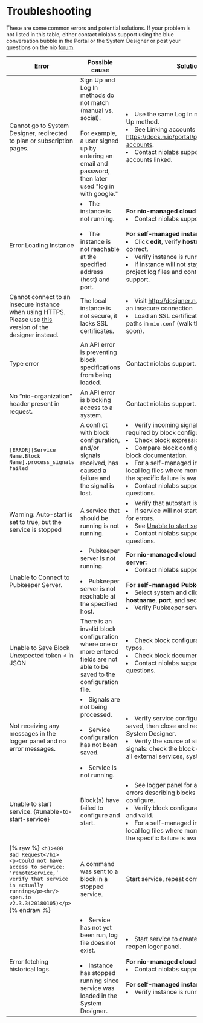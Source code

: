 # Troubleshooting
These are some common errors and potential solutions. If your problem is not listed in this table, either contact niolabs support using the blue conversation bubble in the Portal or the System Designer or post your questions on the nio [forum](https://forum.n.io/).

| Error                                                   | Possible cause    | Solution        |
|---------------------------------------------------------|-------------------|-----------------|
| Cannot go to System Designer, redirected to plan or subscription pages. | Sign Up and Log In methods do not match (manual vs. social).<br><br>For example, a user signed up by entering an email and password, then later used "log in with google." | <li>Use the same Log In method and Sign Up method.</li><li>See Linking accounts at <a href="https://docs.n.io/portal/profile.html#linking-accounts">https://docs.n.io/portal/profile.html#linking-accounts</a>.</li><li>Contact niolabs support to have your accounts linked.</li> |
| Error Loading Instance | <li>The instance is not running.</li><br><li>The instance is not reachable at the specified address (host) and port.</li> | **For nio-managed cloud instances:**<li>Contact niolabs support.</li><br>**For self-managed instances:**<li>Click <strong>edit</strong>, verify <strong>hostname</strong> and <strong>port</strong> are correct.</li><li>Verify instance is running.</li><li>If instance will not stay running, locate project log files and contact niolabs support.</li> |
| Cannot connect to an insecure instance when using HTTPS. Please use <a href="http://designer.n.io">this</a> version of the designer instead. | The local instance is not secure, it lacks SSL certificates. | <li>Visit <a href="http://designer.n.io">http://designer.n.io</a> to continue with an insecure connection</li><li>Load an SSL certificate by updating paths in <code>nio.conf</code> (walk through coming soon).</li> |
| Type error | An API error is preventing block specifications from being loaded. | Contact niolabs support. |
| No “nio-organization” header present in request. | An API error is blocking access to a system. | Contact niolabs support. |
| <code>[ERROR][Service Name.Block Name].process_signals failed</code> | A conflict with block configuration, and/or signals received, has caused a failure and the signal is lost. | <li>Verify incoming signals have all fields required by block configuration.</li><li>Check block expression syntax.</li><li>Compare block configuration against block documentation.</li><li>For a self-managed instance, check the local log files where more information about the specific failure is available.</li><li>Contact niolabs support with any questions.</li> |
| Warning: Auto-start is set to true, but the service is stopped | A service that should be running is not running. | <li>Verify that autostart is set as desired.</li><li>If service will not start, view logger panel for errors.</li><li>See <a href="https://docs.n.io/troubleshooting#unable-to-start-service">Unable to start service</a>.</li><li>Contact niolabs support with any questions.</li> |
| Unable to Connect to Pubkeeper Server. | <li>Pubkeeper server is not running.</li><br><li>Pubkeeper server is not reachable at the specified host.</li> | **For nio-managed cloud Pubkeeper server:**<li>Contact niolabs support.</li><br>**For self-managed Pubkeeper server:**<li>Select system and click <strong>edit</strong>, verify <strong>hostname</strong>, <strong>port</strong>, and security settings.</li><li>Verify Pubkeeper server is running.</li> |
| Unable to Save Block Unexpected token < in JSON | There is an invalid block configuration where one or more entered fields are not able to be saved to the configuration file. | <li>Check block configuration fields for typos.</li><li>Check block documentation.</li><li>Contact niolabs support with any questions.</li> |
| Not receiving any messages in the logger panel and no error messages. | <li>Signals are not being processed.</li><br><li>Service configuration has not been saved.</li><br><li>Service is not running.</li> | <li> Verify service configuration has been saved, then close and reopen service in the System Designer.</li><li>Verify the source of signals is producing signals: check the block configuration and all external services, systems, and devices.</li> |
| Unable to start service. {#unable-to-start-service} | Block(s) have failed to configure and start. | <li>See logger panel for accompanying errors describing blocks that have failed to configure.</li><li>Verify block configurations are correct and valid.</li><li>For a self-managed instance, check the local log files where more information about the specific failure is available.</li> |
| {% raw %} ```<h1>400 Bad Request</h1><p>Could not have access to service: ‘remoteService,’ verify that service is actually running</p><hr/><p>n.io v2.3.3(20180105)</p>``` {% endraw %} | A command was sent to a block in a stopped service. | Start service, repeat command. |
| Error fetching historical logs. | <li>Service has not yet been run, log file does not exist.</li><br><li>Instance has stopped running since service was loaded in the System Designer.</li> | <li>Start service to create intial log file, reopen loger panel.</li><br>**For nio-managed cloud instances:**<li>Contact niolabs support.</li><br>**For self-managed instances:**<li>Verify instance is running.</li> |
